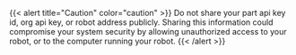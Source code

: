 {{< alert title="Caution" color="caution" >}}
Do not share your part api key id, org api key, or robot address publicly.
Sharing this information could compromise your system security by allowing unauthorized access to your robot, or to the computer running your robot.
{{< /alert >}}
